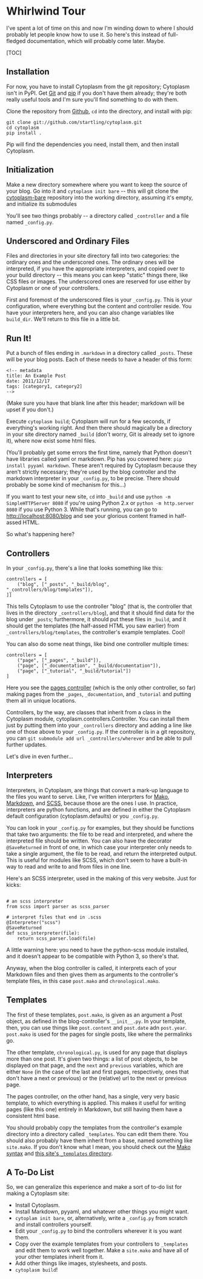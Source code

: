 # Whirlwind Tour
I've spent a lot of time on this and now I'm winding down to where I should probably let people know how to use it. So here's this instead of full-fledged documentation, which will probably come later. Maybe.

[TOC]

## Installation
For now, you have to install Cytoplasm from the git repository; Cytoplasm isn't in PyPI. Get [Git](http://git-scm.com/) and [pip](http://pypi.python.org/pypi/pip) if you don't have them already; they're both really useful tools and I'm sure you'll find something to do with them.

Clone the repository from [Github](https://github.com/startling/cytoplasm), `cd` into the directory, and install with pip:

    git clone git://github.com/startling/cytoplasm.git
    cd cytoplasm
    pip install .

Pip will find the dependencies you need, install them, and then install Cytoplasm.

## Initialization
Make a new directory somewhere where you want to keep the source of your blog. Go into it and `cytoplasm init bare` -- this will git clone the [cytoplasm-bare](https://github.com/startling/cytoplasm-bare) repository into the working directory, assuming it's empty, and initialize its submodules

You'll see two things probably -- a directory called `_controller` and a file named `_config.py`.

## Underscored and Ordinary Files
Files and directories in your site directory fall into two categories: the ordinary ones and the underscored ones.  The ordinary ones will be interpreted, if you have the appropriate interpreters, and copied over to your build directory -- this means you can keep "static" things there, like CSS files or images. The underscored ones are reserved for use either by Cytoplasm or one of your controllers.

First and foremost of the underscored files is your `_config.py`. This is your configuration, where everything but the content and controller reside. You have your interpreters here, and you can also change variables like `build_dir`. We'll return to this file in a little bit.

## Run It!
Put a bunch of files ending in `.markdown` in a directory called `_posts`. These will be your blog posts. Each of these needs to have a header of this form:
~~~~~{.yaml}
<!-- metadata
title: An Example Post
date: 2011/12/17
tags: [category1, category2]
-->

~~~~~
(Make sure you have that blank line after this header; markdown will be upset if you don't.)

Execute `cytoplasm build`; Cytoplasm will run for a few seconds, if everything's working right. And then there should magically be a directory in your site directory named `_build` (don't worry, Git is already set to ignore it), where now exist some html files. 

(You'll probably get some errors the first time, namely that Python doesn't have libraries called yaml or markdown. Pip has you covered here: `pip install pyyaml markdown`. These aren't required by Cytoplasm because they aren't strictly necessary; they're used by the blog controller and the markdown interpreter in your `_config.py`, to be precise. There should probably be some kind of mechanism for this...)

If you want to test your new site, `cd` into `_build` and use `python -m SimpleHTTPServer 8080` if you're using Python 2.x or `python -m http.server 8080` if you use Python 3. While that's running, you can go to <http://localhost:8080/blog> and see your glorious content framed in half-assed HTML.

So what's happening here?

## Controllers
In your `_config.py`, there's a line that looks something like this:

~~~~~{.python}
controllers = [
    ("blog", ["_posts", "_build/blog", "_controllers/blog/templates"]),
]]
~~~~~
This tells Cytoplasm to use the controller "blog" (that is, the controller that lives in the directory `_controllers/blog`), and that it should find data for the blog under `_posts`; furthermore, it should put these files in `_build`, and it should get the templates (the half-assed HTML you saw earlier) from `_controllers/blog/templates`, the controller's example templates. Cool!

You can also do some neat things, like bind one controller multiple times:
~~~~~{.python}
controllers = [
    ("page", ["_pages", "_build"]),
    ("page", ["_documentation", "_build/documentation"]),
    ("page", ["_tutorial", "_build/tutorial"])
]
~~~~~
Here you see the [pages controller](https://github.com/startling/cytoplasm-page-controller) (which is the only other controller, so far) making pages from the `_pages`, `_documentation`, and `_tutorial` and putting them all in unique locations.

Controllers, by the way, are classes that inherit from a class in the Cytoplasm module, cytoplasm.controllers.Controller. You can install them just by putting them into your `_controllers` directory and adding a line like one of those above to your `_config.py`.  If the controller is in a git repository, you can `git submodule add url _controllers/wherever` and be able to pull further updates.

Let's dive in even further...

## Interpreters

Interpreters, in Cytoplasm, are things that convert a mark-up language to the files you want to serve. Like, I've written interprters for [Mako](http://makotemplates.org), [Markdown](http://daringfireball.net/projects/markdown/), and [SCSS](http://sass-lang.com), because those are the ones I use. In practice, interpreters are python functions, and are defined in either the Cytoplasm default configuration (cytoplasm.defaults) or you `_config.py`.

You can look in your `_config.py` for examples, but they should be functions that take two arguments: the file to be read and interpreted, and where the interpreted file should be written. You can also have the decorator `@SaveReturned` in front of one, in which case your interpreter only needs to take a single argument, the file to be read, and return the interpreted output. This is useful for modules like SCSS, which don't seem to have a built-in way to read and write to and from files in one line.

Here's an SCSS interpreter, used in the making of this very website. Just for kicks:
~~~~~{.python}

# an scss interpreter
from scss import parser as scss_parser

# interpret files that end in .scss
@Interpreter("scss")
@SaveReturned
def scss_interpreter(file):
    return scss_parser.load(file)
~~~~~
A little warning here: you need to have the python-scss module installed, and it doesn't appear to be compatible with Python 3, so there's that.

Anyway, when the blog controller is called, it interprets each of your Markdown files and then gives them as arguments to the controller's template files, in this case `post.mako` and `chronological.mako`.

## Templates

The first of these templates, `post.mako`, is given as an argument a Post object, as defined in the blog-controller's `__init__.py`. In your template, then, you can use things like `post.content` and `post.date` adn `post.year`. `post.mako` is used for the pages for single posts, like where the permalinks go.

The other template, `chronological.py`, is used for any page that displays more than one post. It's given two things: a list of post objects, to be displayed on that page, and the `next` and `previous` variables, which are either `None` (in the case of the last and first pages, respectively, ones that don't have a next or previous) or the (relative) url to the next or previous page.

The pages controller, on the other hand, has a single, very very basic template, to which everything is applied. This makes it useful for writing pages (like this one) entirely in Markdown, but still having them have a consistent html base.

You should probably copy the templates from the controller's example directory into a directory called `_templates`. You can edit them there. You should also probably have them inherit from a base, named something like `site.mako`. If you don't know what I mean, you should check out the [Mako syntax](http://www.makotemplates.org/docs/syntax.html#inherit) and [this site's `_templates` directory](https://github.com/startling/cytoplasm-site/tree/master/_templates).

## A To-Do List
So, we can generalize this experience and make a sort of to-do list for making a Cytoplasm site:

* Install Cytoplasm.
* Install Markdown, pyyaml, and whatever other things you might want.
* `cytoplam init bare`, or, alternatively, write a `_config.py` from scratch and install controllers yourself.
* Edit your `_config.py` to bind the controllers wherever it is you want them.
* Copy over the example templates from your controllers to `_templates` and edit them to work well together. Make a `site.mako` and have all of your other templates inherit from it.
* Add other things like images, stylesheets, and posts.
* `cytoplasm build`!
